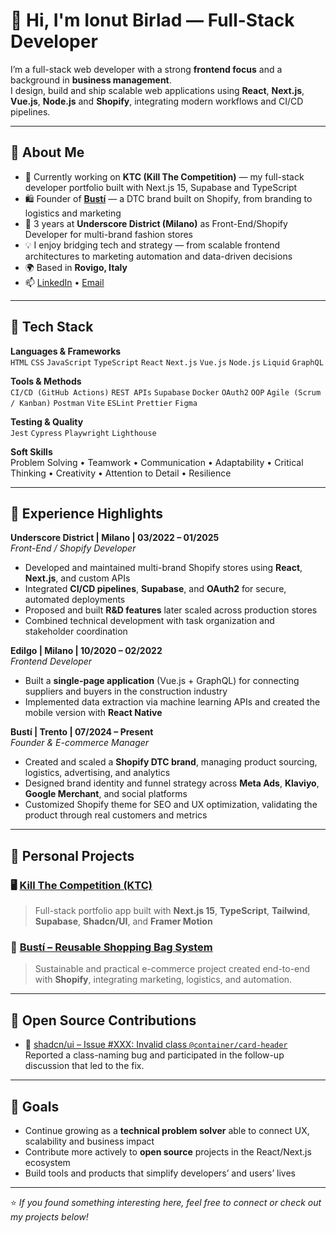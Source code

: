 # 👋 Hi, I'm Ionut Birlad — Full-Stack Developer

I’m a full-stack web developer with a strong **frontend focus** and a background in **business management**.  
I design, build and ship scalable web applications using **React**, **Next.js**, **Vue.js**, **Node.js** and **Shopify**, integrating modern workflows and CI/CD pipelines.

---

## 🧠 About Me

- 🔭 Currently working on **KTC (Kill The Competition)** — my full-stack developer portfolio built with Next.js 15, Supabase and TypeScript  
- 🛍️ Founder of **[Bustí](http://www.laspesadelpinguino.it/products/set-4-borse)** — a DTC brand built on Shopify, from branding to logistics and marketing  
- 💼 3 years at **Underscore District (Milano)** as Front-End/Shopify Developer for multi-brand fashion stores  
- 💡 I enjoy bridging tech and strategy — from scalable frontend architectures to marketing automation and data-driven decisions  
- 🌍 Based in **Rovigo, Italy**  
- 📫 [LinkedIn](https://www.linkedin.com/in/ionut-birlad) • [Email](mailto:birladionut@yahoo.it)

---

## 🧩 Tech Stack

**Languages & Frameworks**  
`HTML`  `CSS`  `JavaScript`  `TypeScript`  `React`  `Next.js`  `Vue.js`  `Node.js`  `Liquid`  `GraphQL`

**Tools & Methods**  
`CI/CD (GitHub Actions)`  `REST APIs`  `Supabase`  `Docker`  `OAuth2`  `OOP`  `Agile (Scrum / Kanban)`  `Postman`  `Vite`  `ESLint`  `Prettier`  `Figma`

**Testing & Quality**  
`Jest`  `Cypress`  `Playwright`  `Lighthouse`

**Soft Skills**  
Problem Solving • Teamwork • Communication • Adaptability • Critical Thinking • Creativity • Attention to Detail • Resilience

---

## 💼 Experience Highlights

**Underscore District | Milano | 03/2022 – 01/2025**  
*Front-End / Shopify Developer*  
- Developed and maintained multi-brand Shopify stores using **React**, **Next.js**, and custom APIs  
- Integrated **CI/CD pipelines**, **Supabase**, and **OAuth2** for secure, automated deployments  
- Proposed and built **R&D features** later scaled across production stores  
- Combined technical development with task organization and stakeholder coordination  

**Edilgo | Milano | 10/2020 – 02/2022**  
*Frontend Developer*  
- Built a **single-page application** (Vue.js + GraphQL) for connecting suppliers and buyers in the construction industry  
- Implemented data extraction via machine learning APIs and created the mobile version with **React Native**

**Bustí | Trento | 07/2024 – Present**  
*Founder & E-commerce Manager*  
- Created and scaled a **Shopify DTC brand**, managing product sourcing, logistics, advertising, and analytics  
- Designed brand identity and funnel strategy across **Meta Ads**, **Klaviyo**, **Google Merchant**, and social platforms  
- Customized Shopify theme for SEO and UX optimization, validating the product through real customers and metrics  

---

## 🧱 Personal Projects

### 🖥️ [Kill The Competition (KTC)](https://github.com/ionutbirlad/ktc)
> Full-stack portfolio app built with **Next.js 15**, **TypeScript**, **Tailwind**, **Supabase**, **Shadcn/UI**, and **Framer Motion**

### 🛒 [Bustí – Reusable Shopping Bag System](http://www.laspesadelpinguino.it/products/set-4-borse)
> Sustainable and practical e-commerce project created end-to-end with **Shopify**, integrating marketing, logistics, and automation.

---

## 🧰 Open Source Contributions

- 🐞 [shadcn/ui – Issue #XXX: Invalid class `@container/card-header`](https://github.com/shadcn-ui/ui/issues/XXX)  
  Reported a class-naming bug and participated in the follow-up discussion that led to the fix.

---

## 🎯 Goals

- Continue growing as a **technical problem solver** able to connect UX, scalability and business impact  
- Contribute more actively to **open source** projects in the React/Next.js ecosystem  
- Build tools and products that simplify developers’ and users’ lives

---

⭐️ *If you found something interesting here, feel free to connect or check out my projects below!*
